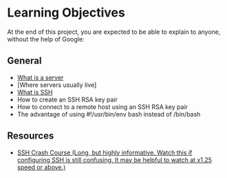# Learning Objectives
At the end of this project, you are expected to be able to explain to anyone, without the help of Google:

## General
- [What is a server](https://alx-intranet.hbtn.io/rltoken/AxFcTdcXUCsrVp01X_EbFA)
- [Where servers usually live]
- [What is SSH](https://alx-intranet.hbtn.io/rltoken/ux0eM1QU9reNyG45b0erAQ)
- How to create an SSH RSA key pair
- How to connect to a remote host using an SSH RSA key pair
- The advantage of using #!/usr/bin/env bash instead of /bin/bash

## Resources
- [SSH Crash Course (Long, but highly informative. Watch this if configuring SSH is still confusing. It may be helpful to watch at x1.25 speed or above.)](https://alx-intranet.hbtn.io/rltoken/FKqd8CjxExmpWGu6xGavKw)